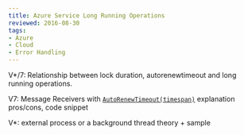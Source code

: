 ```yaml
---
title: Azure Service Long Running Operations
reviewed: 2016-08-30
tags:
- Azure
- Cloud
- Error Handling
---
```


V*/7: Relationship between lock duration, autorenewtimeout and long running operations.

V7: Message Receivers with [`AutoRenewTimeout(timespan)`](/nservicebus/azure-service-bus/configuration/full.md#controlling-connectivity-message-receivers) explanation
pros/cons, code snippet

V*: external process or a background thread theory + sample